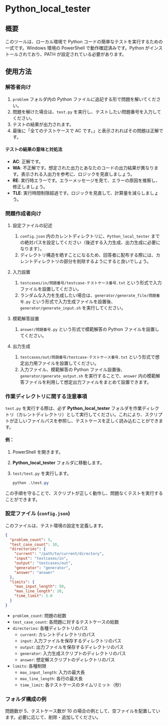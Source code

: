 # Python_local_tester

## 概要

このツールは、ローカル環境で Python コードの簡単なテストを実行するための一式です。Windows 環境の PowerShell で動作確認済みです。Python がインストールされており、PATH が設定されている必要があります。

## 使用方法

### 解答者向け

1. `problem` フォルダ内の Python ファイルに追記する形で問題を解いてください。
2. 問題を解けた場合は、`test.py` を実行し、テストしたい問題番号を入力してください。
3. テストの結果が出力されます。
4. 最後に「全てのテストケースで AC です。」と表示されればその問題は正解です。

#### テストの結果の意味と対処法

- **AC**: 正解です。
- **WA**: 不正解です。想定された出力とあなたのコードの出力結果が異なります。表示される入出力を参考に、ロジックを見直しましょう。
- **RE**: 実行時エラーです。エラーメッセージを見て、エラーの原因を推察し、修正しましょう。
- **TLE**: 実行時間制限超過です。ロジックを見直して、計算量を減らしましょう。

### 問題作成者向け

1. 設定ファイルの記述

   1. `config.json` 内のカレントディレクトリに、`Python_local_tester` までの絶対パスを設定してください（後述する入力生成、出力生成に必要になります）。
   2. ディレクトリ構造を晒すことになるため、回答者に配布する際には、カレントディレクトリの部分を削除するようにすると良いでしょう。

2. 入力設置

   1. `testcases/in/問題番号/testcase-テストケース番号.txt` という形式で入力ファイルを設置してください。
   2. ランダムな入力を生成したい場合は、`generator/generate_file/問題番号.py` という形式で入力生成ファイルを設置後、`generator/generate_input.sh` を実行してください。

3. 模範解答設置

   1. `answer/問題番号.py` という形式で模範解答の Python ファイルを設置してください。

4. 出力生成
   1. `testcases/out/問題番号/testcase-テストケース番号.txt` という形式で想定出力用ファイルを設置してください。
   2. 入力ファイル、模範解答の Python ファイル設置後、`generator/generate_output.sh` を実行することで、`answer` 内の模範解答ファイルを利用して想定出力ファイルをまとめて設置できます。

### 作業ディレクトリに関する注意事項

`test.py` を実行する際は、必ず **Python_local_tester** フォルダを作業ディレクトリ（カレントディレクトリ）として実行してください。これにより、スクリプトが正しいファイルパスを参照し、テストケースを正しく読み込むことができます。

#### 例：

1. PowerShell を開きます。
2. **Python_local_tester** フォルダに移動します。
3. `test/test.py` を実行します。

   ```powershell
   python .\test.py
   ```

この手順を守ることで、スクリプトが正しく動作し、問題なくテストを実行することができます。

### 設定ファイル (`config.json`)

このファイルは、テスト環境の設定を定義します。

```json
{
  "problem_count": 5,
  "test_case_count": 10,
  "directories": {
    "current": "/path/to/current/directory",
    "input": "testcases/in",
    "output": "testcases/out",
    "generator": "generator",
    "answer": "answer"
  },
  "limits": {
    "max_input_length": 50,
    "max_line_length": 10,
    "time_limit": 5.0
  }
}
```

- `problem_count`: 問題の総数
- `test_case_count`: 各問題に対するテストケースの総数
- `directories`: 各種ディレクトリのパス
  - `current`: カレントディレクトリのパス
  - `input`: 入力ファイルを保存するディレクトリのパス
  - `output`: 出力ファイルを保存するディレクトリのパス
  - `generator`: 入力生成スクリプトのディレクトリのパス
  - `answer`: 想定解スクリプトのディレクトリのパス
- `limits`: 各種制限
  - `max_input_length`: 入力の最大長
  - `max_line_length`: 各行の最大長
  - `time_limit`: 各テストケースのタイムリミット（秒）

### フォルダ構成の例

問題数が 5、テストケース数が 10 の場合の例として、空ファイルを配置しています。必要に応じて、削除・追加してください。
